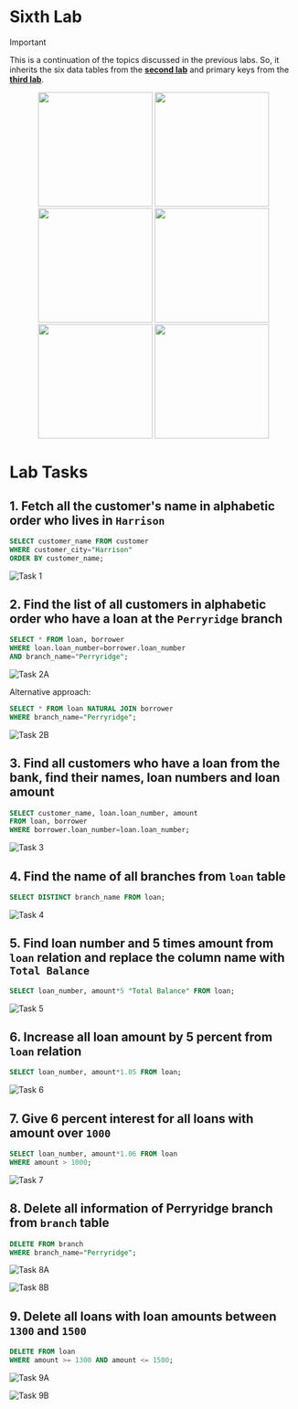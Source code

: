 # Sixth Lab

> [!IMPORTANT]
> This is a continuation of the topics discussed in the previous labs. So, it inherits the six data tables from the [**second lab**](https://github.com/ShadowShahriar/cse208/tree/main/lab-reports/02-2025-07-30) and primary keys from the [**third lab**](https://github.com/ShadowShahriar/cse208/tree/main/lab-reports/03-2025-08-06).

<p align="center">
<img src="../03-2025-08-06/images/account.png" height="200px"/>
<img src="../03-2025-08-06/images/branch.png" height="200px"/>
<br>
<img src="../03-2025-08-06/images/depositor.png" height="200px"/>
<img src="../03-2025-08-06/images/customer.png" height="200px"/>
<br>
<img src="../03-2025-08-06/images/loan.png" height="200px"/>
<img src="../03-2025-08-06/images/borrower.png" height="200px"/>
</p>

# Lab Tasks

## 1. Fetch all the customer's name in alphabetic order who lives in `Harrison`

```sql
SELECT customer_name FROM customer
WHERE customer_city="Harrison"
ORDER BY customer_name;
```

![Task 1](images/Q1.png)

## 2. Find the list of all customers in alphabetic order who have a loan at the `Perryridge` branch

```sql
SELECT * FROM loan, borrower
WHERE loan.loan_number=borrower.loan_number
AND branch_name="Perryridge";
```

![Task 2A](images/Q2a.png)

Alternative approach:

```sql
SELECT * FROM loan NATURAL JOIN borrower
WHERE branch_name="Perryridge";
```

![Task 2B](images/Q2b.png)

## 3. Find all customers who have a loan from the bank, find their names, loan numbers and loan amount

```sql
SELECT customer_name, loan.loan_number, amount
FROM loan, borrower
WHERE borrower.loan_number=loan.loan_number;
```

![Task 3](images/Q3.png)

## 4. Find the name of all branches from `loan` table

```sql
SELECT DISTINCT branch_name FROM loan;
```

![Task 4](images/Q4.png)

## 5. Find loan number and 5 times amount from `loan` relation and replace the column name with `Total Balance`

```sql
SELECT loan_number, amount*5 "Total Balance" FROM loan;
```

![Task 5](images/Q5.png)

## 6. Increase all loan amount by 5 percent from `loan` relation

```sql
SELECT loan_number, amount*1.05 FROM loan;
```

![Task 6](images/Q6.png)

## 7. Give 6 percent interest for all loans with amount over `1000`

```sql
SELECT loan_number, amount*1.06 FROM loan
WHERE amount > 1000;
```

![Task 7](images/Q7.png)

## 8. Delete all information of Perryridge branch from `branch` table

```sql
DELETE FROM branch
WHERE branch_name="Perryridge";
```

![Task 8A](images/Q8a.png)

![Task 8B](images/Q8b.png)

## 9. Delete all loans with loan amounts between `1300` and `1500`

```sql
DELETE FROM loan
WHERE amount >= 1300 AND amount <= 1500;
```

![Task 9A](../03-2025-08-06/images/loan.png)

![Task 9B](images/Q9.png)
